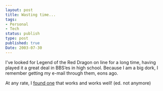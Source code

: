 ```yaml
---
layout: post
title: Wasting time...
tags:
- Personal
- Tech
status: publish
type: post
published: true
Date: 2003-07-30
---
```


I've looked for Legend of the Red Dragon on line for a long time, having played it a great deal in <span class="caps">BBS</span>&#8217;es in high school.  Because I am a big dork, I remember getting my e-mail through them, eons ago.

At any rate, I <a href="http://klomdark.servebeer.com:8081/rotfoh/">found one</a> that works and works well! (ed. not anymore)
